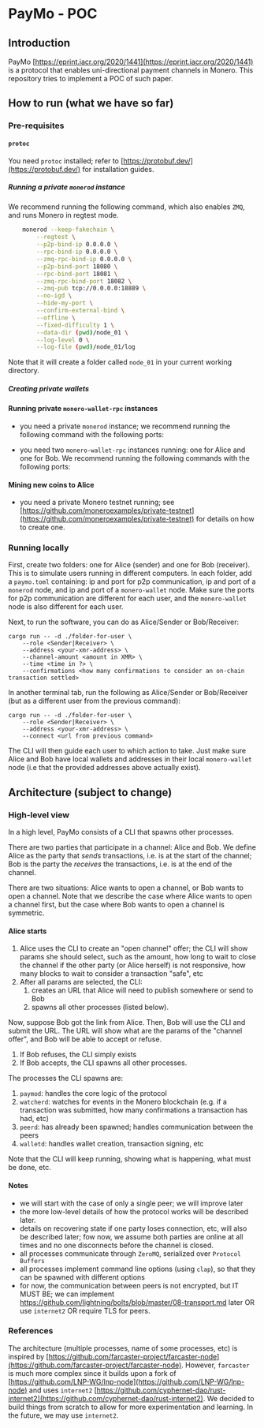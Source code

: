 # PayMo - POC

## Introduction
PayMo [https://eprint.iacr.org/2020/1441](https://eprint.iacr.org/2020/1441) is a protocol that enables uni-directional payment channels in Monero. This repository tries to implement a POC of such paper.

## How to run (what we have so far)
### Pre-requisites
#### `protoc`
You need `protoc` installed; refer to [https://protobuf.dev/](https://protobuf.dev/) for installation guides.

##### Running a private `monerod` instance
We recommend running the following command, which also enables `ZMQ`, and runs Monero in regtest mode.
```sh
    monerod --keep-fakechain \
        --regtest \
        --p2p-bind-ip 0.0.0.0 \
        --rpc-bind-ip 0.0.0.0 \
        --zmq-rpc-bind-ip 0.0.0.0 \
        --p2p-bind-port 18080 \
        --rpc-bind-port 18081 \
        --zmq-rpc-bind-port 18082 \
        --zmq-pub tcp://0.0.0.0:18889 \
        --no-igd \
        --hide-my-port \
        --confirm-external-bind \
        --offline \
        --fixed-difficulty 1 \
        --data-dir (pwd)/node_01 \
        --log-level 0 \
        --log-file (pwd)/node_01/log
```

Note that it will create a folder called `node_01` in your current working directory.
















##### Creating private wallets


#### Running private `monero-wallet-rpc` instances
- you need a private `monerod` instance; we recommend running the following command with the following ports:

- you need two `monero-wallet-rpc` instances running: one for Alice and one for Bob. We recommend running the following commands with the following ports:




#### Mining new coins to Alice















- you need a private Monero testnet running; see [https://github.com/moneroexamples/private-testnet](https://github.com/moneroexamples/private-testnet) for details on how to create one.

### Running locally
First, create two folders: one for Alice (sender) and one for Bob (receiver). This is to simulate users running in different computers. In each folder, add a `paymo.toml` containing: ip and port for p2p communication, ip and port of a `monerod` node, and ip and port of a `monero-wallet` node. Make sure the ports for p2p communication are different for each user, and the `monero-wallet` node is also different for each user.

Next, to run the software, you can do as Alice/Sender or Bob/Receiver:
```
cargo run -- -d ./folder-for-user \
    --role <Sender|Receiver> \
    --address <your-xmr-address> \
    --channel-amount <amount in XMR> \
    --time <time in ?> \
    --confirmations <how many confirmations to consider an on-chain transaction settled>
```

In another terminal tab, run the following as Alice/Sender or Bob/Receiver (but as a different user from the previous command):
```
cargo run -- -d ./folder-for-user \
    --role <Sender|Receiver> \
    --address <your-xmr-address> \
    --connect <url from previous command>
```

The CLI will then guide each user to which action to take. Just make sure Alice and Bob have local wallets and addresses in their local `monero-wallet` node (i.e that the provided addresses above actually exist).

## Architecture (subject to change)
### High-level view
In a high level, PayMo consists of a CLI that spawns other processes.

There are two parties that participate in a channel: Alice and Bob. We define Alice as the party that *sends* transactions, i.e. is at the start of the channel; Bob is the party the *receives* the transactions, i.e. is at the end of the channel.

There are two situations: Alice wants to open a channel, or Bob wants to open a channel. Note that we describe the case where Alice wants to open a channel first, but the case where Bob wants to open a channel is symmetric.

#### Alice starts
1. Alice uses the CLI to create an "open channel" offer; the CLI will show params she should select, such as the amount, how long to wait to close the channel if the other party (or Alice herself) is not responsive, how many blocks to wait to consider a transaction "safe", etc
2. After all params are selected, the CLI:
	1. creates an URL that Alice will need to publish somewhere or send to Bob
	2. spawns all other processes (listed below).

Now, suppose Bob got the link from Alice. Then, Bob will use the CLI and submit the URL. The URL will show what are the params of the "channel offer", and Bob will be able to accept or refuse.
1. If Bob refuses, the CLI simply exists
2. If Bob accepts, the CLI spawns all other processes.

The processes the CLI spawns are:
1. `paymod`: handles the core logic of the protocol
2. `watcherd`: watches for events in the Monero blockchain (e.g. if a transaction was submitted, how many confirmations a transaction has had, etc)
3. `peerd`: has already been spawned; handles communication between the peers
4. `walletd`: handles wallet creation, transaction signing, etc

Note that the CLI will keep running, showing what is happening, what must be done, etc.

#### Notes
- we will start with the case of only a single peer; we will improve later
- the more low-level details of how the protocol works will be described later.
- details on recovering state if one party loses connection, etc, will also be described later; fow now, we assume both parties are online at all times and no one disconnects before the channel is closed.
- all processes communicate through `ZeroMQ`, serialized over `Protocol Buffers`
- all processes implement command line options (using `clap`), so that they can be spawned with different options
- for now, the communication between peers is not encrypted, but IT MUST BE; we can implement https://github.com/lightning/bolts/blob/master/08-transport.md later OR use `internet2` OR require TLS for peers.

### References
The architecture (multiple processes, name of some processes, etc) is inspired by [https://github.com/farcaster-project/farcaster-node](https://github.com/farcaster-project/farcaster-node). However, `farcaster` is much more complex since it builds upon a fork of [https://github.com/LNP-WG/lnp-node](https://github.com/LNP-WG/lnp-node) and uses `internet2` [https://github.com/cyphernet-dao/rust-internet2](https://github.com/cyphernet-dao/rust-internet2).
We decided to build things from scratch to allow for more experimentation and learning. In the future, we may use `internet2`.
